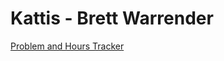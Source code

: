 # Kattis - Brett Warrender

[Problem and Hours Tracker](https://docs.google.com/spreadsheets/d/17RAR95rJEVtlJ27A1Cdmhzcci-c7O3Gk_R_Ze7s0gWY/edit?usp=sharing)

